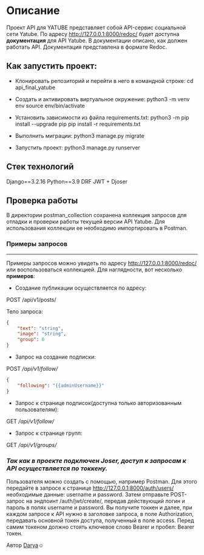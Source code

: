 # Описание
Проект API для YATUBE представляет собой API-сервис социальной сети Yatube. 
По адресу  http://127.0.0.1:8000/redoc/ будет доступна **документация** для API Yatube. В документации описано, как должен работать API. Документация представлена в формате Redoc.

## Как запустить проект:

* Клонировать репозиторий и перейти в него в командной строке:
cd api_final_yatube

* Cоздать и активировать виртуальное окружение:
python3 -m venv env
source env/bin/activate

* Установить зависимости из файла requirements.txt:
python3 -m pip install --upgrade pip
pip install -r requirements.txt

* Выполнить миграции:
python3 manage.py migrate

* Запустить проект:
python3 manage.py runserver

## Стек технологий
Django==3.2.16
Python==3.9
DRF
JWT + Djoser


## Проверка работы
В директории postman_collection сохранена коллекция запросов для отладки и проверки работы текущей версии API Yatube. Для использования коллекции ее необходимо импортировать в Postman.

### Примеры запросов
___
Примеры запросов можно увидеть по адресу  http://127.0.0.1:8000/redoc/ или воспользоваться коллекцией. 
  Для наглядности, вот несколько **примеров**:

* Создание публикации осуществляется по адресу:

POST /api/v1/posts/

Тело запроса:
```json
{
    "text": "string",
    "image": "string",
    "group": 0
}
```

* Запрос на создание подписки:

POST */api/v1/follow/*
```json
{
    "following": "{{adminUsername}}"
}
```

* Запрос к странице подписок(доступна только авторизованным пользователям):

GET */api/v1/follow/*

* Запрос к странице групп:

GET */api/v1/groups/*

### *Так как в проекте подключен Joser, доступ к запросам к API осуществляется по токкену.*
Пользователя можно создать с помощью, например Postman. Для этого передайте в запросе к странице http://127.0.0.1:8000/auth/users/ необходимые данные: username и password.
Затем отправьте POST-запрос на эндпоинт /auth/jwt/create/, передав действующий логин и пароль в полях username и password. Вы получите токкен и далее, при каждом запросе к API нужно в заголовке запроса, в поле Authorization, передавать основной токен доступа, полученный в поле access. Перед самим токеном должно стоять ключевое слово Bearer и пробел: Bearer токен.

Автор [Darya](https://github.com/PopkovaDar):relaxed:
